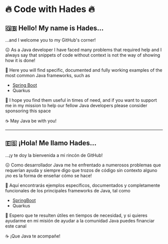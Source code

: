 # :fire: Code with Hades :fire:

## :uk: Hello! My name is Hades...

...and I welcome you to my GitHub's corner!

:confounded: As a Java developer I have faced many problems that required help and I always say that snippets of code without context is not the way of showing how it is done!

:rocket: Here you will find specific, documented and fully working examples of the most common Java frameworks, such as

* [Spring Boot](https://github.com/codewithhades/spring-boot)
* Quarkus

:pray: I hope you find them useful in times of need, and if you want to support me in my mission to help our fellow Java developers please consider sponsoring this space

:coffee: May Java be with you!

---

## :es: ¡Hola! Me llamo Hades...

...¡y te doy la bienvenida a mi rincón de GitHub!

:confounded: Como desarrollador Java me he enfrentado a numerosos problemas que requerían ayuda y siempre digo que trozos de código sin contexto alguno ¡no es la forma de enseñar cómo se hace!

:rocket: Aquí encontrarás ejemplos específicos, documentados y completamente funcionales de los principales frameworks de Java, tal como

* [SpringBoot](https://github.com/codewithhades/spring-boot)
* Quarkus

:pray: Espero que te resulten útiles en tiempos de necesidad, y si quieres ayudarme en mi misión de ayudar a la comunidad Java puedes financiar este canal

:coffee: ¡Que Java te acompañe!